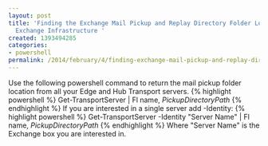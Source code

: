 ```yaml
---
layout: post
title: 'Finding the Exchange Mail Pickup and Replay Directory Folder Location in Your
  Exchange Infrastructure '
created: 1393494285
categories:
- powershell
permalink: /2014/february/4/finding-exchange-mail-pickup-and-replay-directory-folder-location-your-exchange-infr
---
```

Use the following powershell command to return the mail pickup folder location from all your Edge and Hub Transport servers.
{% highlight powershell %}
Get-TransportServer | Fl name, *PickupDirectoryPath*
{% endhighlight %}
If you are interested in a single server add -Identity:
{% highlight powershell %}
Get-TransportServer -Identity "Server Name" | Fl name, *PickupDirectoryPath*
{% endhighlight %}
Where "Server Name" is the Exchange box you are interested in.
